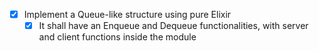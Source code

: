 - [x]  Implement a Queue-like structure using pure Elixir
    - [x]  It shall have an Enqueue and Dequeue functionalities, with server and client functions inside the module
